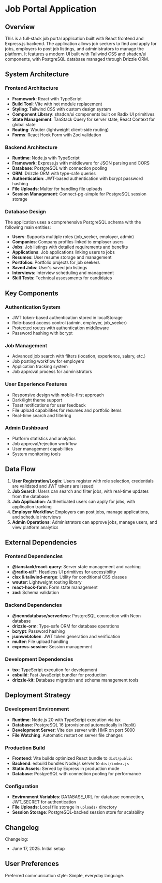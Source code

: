 # Job Portal Application

## Overview

This is a full-stack job portal application built with React frontend and Express.js backend. The application allows job seekers to find and apply for jobs, employers to post job listings, and administrators to manage the platform. It features a modern UI built with Tailwind CSS and shadcn/ui components, with PostgreSQL database managed through Drizzle ORM.

## System Architecture

### Frontend Architecture
- **Framework**: React with TypeScript
- **Build Tool**: Vite with hot module replacement
- **Styling**: Tailwind CSS with custom design system
- **Component Library**: shadcn/ui components built on Radix UI primitives
- **State Management**: TanStack Query for server state, React Context for global state
- **Routing**: Wouter (lightweight client-side routing)
- **Forms**: React Hook Form with Zod validation

### Backend Architecture
- **Runtime**: Node.js with TypeScript
- **Framework**: Express.js with middleware for JSON parsing and CORS
- **Database**: PostgreSQL with connection pooling
- **ORM**: Drizzle ORM with type-safe queries
- **Authentication**: JWT-based authentication with bcrypt password hashing
- **File Uploads**: Multer for handling file uploads
- **Session Management**: Connect-pg-simple for PostgreSQL session storage

### Database Design
The application uses a comprehensive PostgreSQL schema with the following main entities:
- **Users**: Supports multiple roles (job_seeker, employer, admin)
- **Companies**: Company profiles linked to employer users
- **Jobs**: Job listings with detailed requirements and benefits
- **Applications**: Job applications linking users to jobs
- **Resumes**: User resume storage and management
- **Portfolios**: Portfolio projects for job seekers
- **Saved Jobs**: User's saved job listings
- **Interviews**: Interview scheduling and management
- **Skill Tests**: Technical assessments for candidates

## Key Components

### Authentication System
- JWT token-based authentication stored in localStorage
- Role-based access control (admin, employer, job_seeker)
- Protected routes with authentication middleware
- Password hashing with bcrypt

### Job Management
- Advanced job search with filters (location, experience, salary, etc.)
- Job posting workflow for employers
- Application tracking system
- Job approval process for administrators

### User Experience Features
- Responsive design with mobile-first approach
- Dark/light theme support
- Toast notifications for user feedback
- File upload capabilities for resumes and portfolio items
- Real-time search and filtering

### Admin Dashboard
- Platform statistics and analytics
- Job approval/rejection workflow
- User management capabilities
- System monitoring tools

## Data Flow

1. **User Registration/Login**: Users register with role selection, credentials are validated and JWT tokens are issued
2. **Job Search**: Users can search and filter jobs, with real-time updates from the database
3. **Job Application**: Authenticated users can apply for jobs, with application tracking
4. **Employer Workflow**: Employers can post jobs, manage applications, and schedule interviews
5. **Admin Operations**: Administrators can approve jobs, manage users, and view platform analytics

## External Dependencies

### Frontend Dependencies
- **@tanstack/react-query**: Server state management and caching
- **@radix-ui/***: Headless UI primitives for accessibility
- **clsx & tailwind-merge**: Utility for conditional CSS classes
- **wouter**: Lightweight routing library
- **react-hook-form**: Form state management
- **zod**: Schema validation

### Backend Dependencies
- **@neondatabase/serverless**: PostgreSQL connection with Neon database
- **drizzle-orm**: Type-safe ORM for database operations
- **bcrypt**: Password hashing
- **jsonwebtoken**: JWT token generation and verification
- **multer**: File upload handling
- **express-session**: Session management

### Development Dependencies
- **tsx**: TypeScript execution for development
- **esbuild**: Fast JavaScript bundler for production
- **drizzle-kit**: Database migration and schema management tools

## Deployment Strategy

### Development Environment
- **Runtime**: Node.js 20 with TypeScript execution via tsx
- **Database**: PostgreSQL 16 (provisioned automatically in Replit)
- **Development Server**: Vite dev server with HMR on port 5000
- **File Watching**: Automatic restart on server file changes

### Production Build
- **Frontend**: Vite builds optimized React bundle to `dist/public`
- **Backend**: esbuild bundles Node.js server to `dist/index.js`
- **Static Assets**: Served by Express in production mode
- **Database**: PostgreSQL with connection pooling for performance

### Configuration
- **Environment Variables**: DATABASE_URL for database connection, JWT_SECRET for authentication
- **File Uploads**: Local file storage in `uploads/` directory
- **Session Storage**: PostgreSQL-backed session store for scalability

## Changelog

Changelog:
- June 17, 2025. Initial setup

## User Preferences

Preferred communication style: Simple, everyday language.